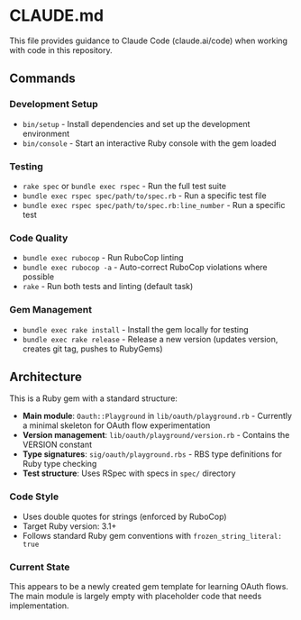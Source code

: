 # CLAUDE.md

This file provides guidance to Claude Code (claude.ai/code) when working with code in this repository.

## Commands

### Development Setup
- `bin/setup` - Install dependencies and set up the development environment
- `bin/console` - Start an interactive Ruby console with the gem loaded

### Testing
- `rake spec` or `bundle exec rspec` - Run the full test suite
- `bundle exec rspec spec/path/to/spec.rb` - Run a specific test file
- `bundle exec rspec spec/path/to/spec.rb:line_number` - Run a specific test

### Code Quality
- `bundle exec rubocop` - Run RuboCop linting
- `bundle exec rubocop -a` - Auto-correct RuboCop violations where possible
- `rake` - Run both tests and linting (default task)

### Gem Management
- `bundle exec rake install` - Install the gem locally for testing
- `bundle exec rake release` - Release a new version (updates version, creates git tag, pushes to RubyGems)

## Architecture

This is a Ruby gem with a standard structure:

- **Main module**: `Oauth::Playground` in `lib/oauth/playground.rb` - Currently a minimal skeleton for OAuth flow experimentation
- **Version management**: `lib/oauth/playground/version.rb` - Contains the VERSION constant
- **Type signatures**: `sig/oauth/playground.rbs` - RBS type definitions for Ruby type checking
- **Test structure**: Uses RSpec with specs in `spec/` directory

### Code Style
- Uses double quotes for strings (enforced by RuboCop)
- Target Ruby version: 3.1+
- Follows standard Ruby gem conventions with `frozen_string_literal: true`

### Current State
This appears to be a newly created gem template for learning OAuth flows. The main module is largely empty with placeholder code that needs implementation.